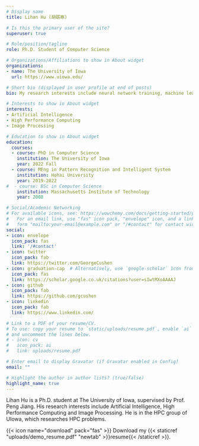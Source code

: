 ```yaml
---
# Display name
title: Lihan Hu (胡砺寒)

# Is this the primary user of the site?
superuser: true

# Role/position/tagline
role: Ph.D. Student of Computer Science

# Organizations/Affiliations to show in About widget
organizations:
- name: The University of Iowa
  url: https://www.uiowa.edu/

# Short bio (displayed in user profile at end of posts)
bio: My research interests include neural network training, machine learning and medical image processing.

# Interests to show in About widget
interests:
- Artificial Intelligence
- High Performance Computing
- Image Processing

# Education to show in About widget
education:
  courses:
  - course: PhD in Computer Science
    institution: The University of Iowa
    year: 2022 Fall
  - course: MEng in Pattern Recognition and Intelligent System
    institution: Hohai University
    year: 2019-2022
#  - course: BSc in Computer Science
    institution: Massachusetts Institute of Technology
    year: 2008

# Social/Academic Networking
# For available icons, see: https://wowchemy.com/docs/getting-started/page-builder/#icons
#   For an email link, use "fas" icon pack, "envelope" icon, and a link in the
#   form "mailto:your-email@example.com" or "/#contact" for contact widget.
social:
- icon: envelope
  icon_pack: fas
  link: '/#contact'
- icon: twitter
  icon_pack: fab
  link: https://twitter.com/GeorgeCushen
- icon: graduation-cap  # Alternatively, use `google-scholar` icon from `ai` icon pack
  icon_pack: fas
  link: https://scholar.google.co.uk/citations?user=sIwtMXoAAAAJ
- icon: github
  icon_pack: fab
  link: https://github.com/gcushen
- icon: linkedin
  icon_pack: fab
  link: https://www.linkedin.com/

# Link to a PDF of your resume/CV.
# To use: copy your resume to `static/uploads/resume.pdf`, enable `ai` icons in `params.toml`, 
# and uncomment the lines below.
# - icon: cv
#   icon_pack: ai
#   link: uploads/resume.pdf

# Enter email to display Gravatar (if Gravatar enabled in Config)
email: ""

# Highlight the author in author lists? (true/false)
highlight_name: true
---
```


Lihan Hu is a Ph.D. student at The University of Iowa, supervised by Prof. Peng Jiang. His research interests include Artificial Intelligence, High Performance Computing and Image Processing. He is in the HPC group of UIowa, which researches HPC problems.

{{< icon name="download" pack="fas" >}} Download my {{< staticref "uploads/demo_resume.pdf" "newtab" >}}resume{{< /staticref >}}.
